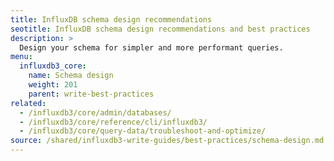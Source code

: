 ```yaml
---
title: InfluxDB schema design recommendations
seotitle: InfluxDB schema design recommendations and best practices
description: >
  Design your schema for simpler and more performant queries.
menu:
  influxdb3_core:
    name: Schema design
    weight: 201
    parent: write-best-practices
related:
  - /influxdb3/core/admin/databases/
  - /influxdb3/core/reference/cli/influxdb3/
  - /influxdb3/core/query-data/troubleshoot-and-optimize/
source: /shared/influxdb3-write-guides/best-practices/schema-design.md
---
```


<!--
The content for this page is at content/shared/influxdb3-write-guides/best-practices/schema-design.md
-->
